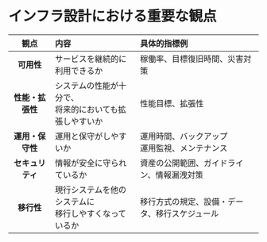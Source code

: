 # インフラ設計における重要な観点  

|観点|内容|具体的指標例
|:--:|:---|:----|
|**可用性**|サービスを継続的に利用できるか|稼働率、目標復旧時間、災害対策|
|**性能・拡張性**|システムの性能が十分で、<br>将来的においても拡張しやすいか|性能目標、拡張性|
|**運用・保守性**|運用と保守がしやすいか|運用時間、バックアップ<br>運用監視、メンテナンス|
|**セキュリティ**|情報が安全に守られているか|資産の公開範囲、ガイドライン、情報漏洩対策|
|**移行性**|現行システムを他のシステムに<br>移行しやすくなっているか|移行方式の規定、設備・データ、移行スケジュール|   


